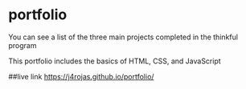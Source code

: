 # portfolio

You can see a list of the three main projects completed in the thinkful program

This portfolio includes the basics of HTML, CSS, and JavaScript 

##live link https://j4rojas.github.io/portfolio/
